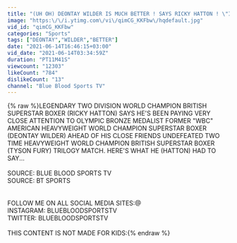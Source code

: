 ```yaml
---
title: "(UH OH) DEONTAY WILDER IS MUCH BETTER ! SAYS RICKY HATTON ! \"I'M PLEADING WITH FURY TO STAY FOCUSED\""
image: "https:\/\/i.ytimg.com\/vi\/qimCG_KKFbw\/hqdefault.jpg"
vid_id: "qimCG_KKFbw"
categories: "Sports"
tags: ["DEONTAY","WILDER","BETTER"]
date: "2021-06-14T16:46:15+03:00"
vid_date: "2021-06-14T03:34:59Z"
duration: "PT11M41S"
viewcount: "12303"
likeCount: "784"
dislikeCount: "13"
channel: "Blue Blood Sports TV"
---
```

{% raw %}LEGENDARY TWO DIVISION WORLD CHAMPION BRITISH SUPERSTAR BOXER (RICKY HATTON) SAYS HE'S BEEN PAYING VERY CLOSE ATTENTION TO OLYMPIC BRONZE MEDALIST FORMER &quot;WBC&quot; AMERICAN HEAVYWEIGHT WORLD CHAMPION SUPERSTAR BOXER (DEONTAY WILDER) AHEAD OF HIS CLOSE FRIENDS UNDEFEATED TWO TIME HEAVYWEIGHT WORLD CHAMPION BRITISH SUPERSTAR BOXER (TYSON FURY) TRILOGY MATCH. HERE'S WHAT HE (HATTON) HAD TO SAY...<br /><br />SOURCE: BLUE BLOOD SPORTS TV <br />SOURCE: BT SPORTS <br /><br /><br />FOLLOW ME ON ALL SOCIAL MEDIA SITES:@<br />INSTAGRAM: BLUEBLOODSPORTSTV <br />TWITTER: BLUEBLOODSPORTSTV <br /><br />THIS CONTENT IS NOT MADE FOR KIDS:{% endraw %}
